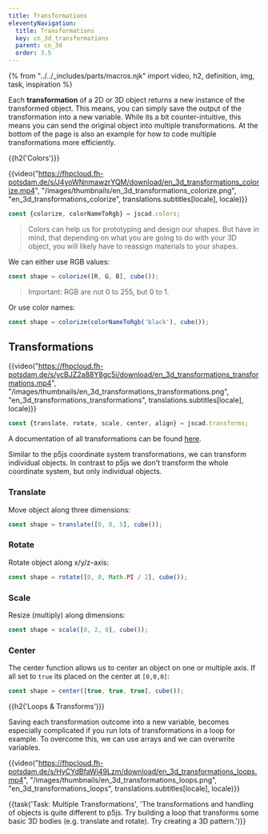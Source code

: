 ```yaml
---
title: Transformations
eleventyNavigation:
  title: Transformations
  key: cn_3d_transformations
  parent: cn_3d
  order: 3.5
---
```


{% from "../../_includes/parts/macros.njk" import video, h2, definition, img, task, inspiration %}

Each **transformation** of a 2D or 3D object returns a new instance of the transformed object. This means, you can simply save the output of the transformation into a new variable. While its a bit counter-intuitive, this means you can send the original object into multiple transformations. At the bottom of the page is also an example for how to code multiple transformations more efficiently.

{{h2('Colors')}}

{{video("https://fhpcloud.fh-potsdam.de/s/J4yoWNnmawzrYQM/download/en_3d_transformations_colorize.mp4", "/images/thumbnails/en_3d_transformations_colorize.png", "en_3d_transformations_colorize", translations.subtitles[locale], locale)}}

<!--
de: https://fhpcloud.fh-potsdam.de/s/48gsXjqzbbLxGmz
en: https://fhpcloud.fh-potsdam.de/s/J4yoWNnmawzrYQM
-->

```js
const {colorize, colorNameToRgb} = jscad.colors;
```

> Colors can help us for prototyping and design our shapes. But have in mind, that depending on what you are going to do with your 3D object, you will likely have to reassign materials to your shapes.

We can either use RGB values:

```js
const shape = colorize([R, G, B], cube());
```

> Important: RGB are not 0 to 255, but 0 to 1.

Or use color names:

```js
const shape = colorize(colorNameToRgb('black'), cube());
```

## Transformations

{{video("https://fhpcloud.fh-potsdam.de/s/ycBJZ2a88Y8gc5i/download/en_3d_transformations_transformations.mp4", "/images/thumbnails/en_3d_transformations_transformations.png", "en_3d_transformations_transformations", translations.subtitles[locale], locale)}}

<!--
de: https://fhpcloud.fh-potsdam.de/s/QPkkPMNra3GcfJT
en: https://fhpcloud.fh-potsdam.de/s/ycBJZ2a88Y8gc5i
-->

```js
const {translate, rotate, scale, center, align} = jscad.transforms;
```


A documentation of all transformations can be found [here](https://openjscad.xyz/docs/module-modeling_transforms.html).

Similar to the p5js coordinate system transformations, we can transform individual objects. In contrast to p5js we don't transform the whole coordinate system, but only individual objects.

### Translate

Move object along three dimensions:

```js
const shape = translate([0, 0, 5], cube());
```

### Rotate

Rotate object along x/y/z-axis:

```js
const shape = rotate([0, 0, Math.PI / 2], cube());
```

### Scale

Resize (multiply) along dimensions:

```js
const shape = scale([0, 2, 0], cube());
```

### Center

The center function allows us to center an object on one or multiple axis. If all set to `true` its placed on the center at `[0,0,0]`:

```js
const shape = center([true, true, true], cube());
```

{{h2('Loops & Transforms')}}

Saving each transformation outcome into a new variable, becomes especially complicated if you run lots of transformations in a loop for example. To overcome this, we can use arrays and we can overwrite variables.

{{video("https://fhpcloud.fh-potsdam.de/s/HyCYdBfaWi49Lzm/download/en_3d_transformations_loops.mp4", "/images/thumbnails/en_3d_transformations_loops.png", "en_3d_transformations_loops", translations.subtitles[locale], locale)}}

<!--
de: https://fhpcloud.fh-potsdam.de/s/3gpzE9x3CiHFySf
en: https://fhpcloud.fh-potsdam.de/s/HyCYdBfaWi49Lzm
-->

{{task('Task: Multiple Transformations', 'The transformations and handling of objects is quite different to p5js. Try building a loop that transforms some basic 3D bodies (e.g. translate and rotate). Try creating a 3D pattern.')}}